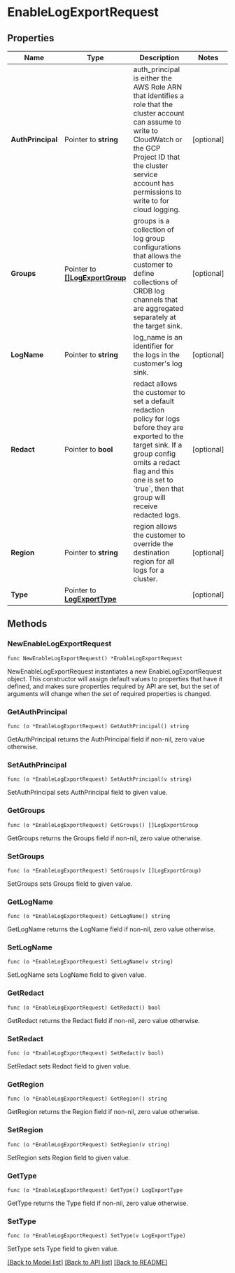 # EnableLogExportRequest

## Properties

Name | Type | Description | Notes
------------ | ------------- | ------------- | -------------
**AuthPrincipal** | Pointer to **string** | auth_principal is either the AWS Role ARN that identifies a role that the cluster account can assume to write to CloudWatch or the GCP Project ID that the cluster service account has permissions to write to for cloud logging. | [optional] 
**Groups** | Pointer to [**[]LogExportGroup**](LogExportGroup.md) | groups is a collection of log group configurations that allows the customer to define collections of CRDB log channels that are aggregated separately at the target sink. | [optional] 
**LogName** | Pointer to **string** | log_name is an identifier for the logs in the customer&#39;s log sink. | [optional] 
**Redact** | Pointer to **bool** | redact allows the customer to set a default redaction policy for logs before they are exported to the target sink. If a group config omits a redact flag and this one is set to &#x60;true&#x60;, then that group will receive redacted logs. | [optional] 
**Region** | Pointer to **string** | region allows the customer to override the destination region for all logs for a cluster. | [optional] 
**Type** | Pointer to [**LogExportType**](LogExportType.md) |  | [optional] 

## Methods

### NewEnableLogExportRequest

`func NewEnableLogExportRequest() *EnableLogExportRequest`

NewEnableLogExportRequest instantiates a new EnableLogExportRequest object.
This constructor will assign default values to properties that have it defined,
and makes sure properties required by API are set, but the set of arguments
will change when the set of required properties is changed.

### GetAuthPrincipal

`func (o *EnableLogExportRequest) GetAuthPrincipal() string`

GetAuthPrincipal returns the AuthPrincipal field if non-nil, zero value otherwise.

### SetAuthPrincipal

`func (o *EnableLogExportRequest) SetAuthPrincipal(v string)`

SetAuthPrincipal sets AuthPrincipal field to given value.

### GetGroups

`func (o *EnableLogExportRequest) GetGroups() []LogExportGroup`

GetGroups returns the Groups field if non-nil, zero value otherwise.

### SetGroups

`func (o *EnableLogExportRequest) SetGroups(v []LogExportGroup)`

SetGroups sets Groups field to given value.

### GetLogName

`func (o *EnableLogExportRequest) GetLogName() string`

GetLogName returns the LogName field if non-nil, zero value otherwise.

### SetLogName

`func (o *EnableLogExportRequest) SetLogName(v string)`

SetLogName sets LogName field to given value.

### GetRedact

`func (o *EnableLogExportRequest) GetRedact() bool`

GetRedact returns the Redact field if non-nil, zero value otherwise.

### SetRedact

`func (o *EnableLogExportRequest) SetRedact(v bool)`

SetRedact sets Redact field to given value.

### GetRegion

`func (o *EnableLogExportRequest) GetRegion() string`

GetRegion returns the Region field if non-nil, zero value otherwise.

### SetRegion

`func (o *EnableLogExportRequest) SetRegion(v string)`

SetRegion sets Region field to given value.

### GetType

`func (o *EnableLogExportRequest) GetType() LogExportType`

GetType returns the Type field if non-nil, zero value otherwise.

### SetType

`func (o *EnableLogExportRequest) SetType(v LogExportType)`

SetType sets Type field to given value.


[[Back to Model list]](../README.md#documentation-for-models) [[Back to API list]](../README.md#documentation-for-api-endpoints) [[Back to README]](../README.md)


